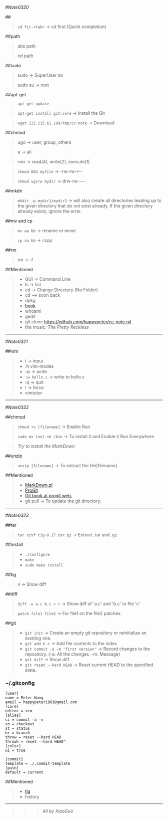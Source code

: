 #_Note0320_

##<tab>

>``cd fir-<tab>``  -> cd first	(Quick completion)

##path

>abs path

>rel path

##sudo

>sudo    -> SuperUser do

>sudo su -> root

##apt-get

>``apt-get update``

>``apt-get install git-core``   -> install the Git

>``wget 122.115.61.189/tmp/cc-note``   -> Download

##chmod

>ugo   -> user, group, others

>a     -> all

>rwx   -> read(4), write(2), execute(1)

>``chmod 664 myfile``   -> -rw-rw-r--

>``chmod ug+rw mydir``  -> drw-rw----

##mkdir

>``mkdir -p mydir1/mydir2``  -> will also create all directories leading up to the given directory that do not exist already. If the given directory already exists, ignore the error.

##mv and cp

>``mv aa bb``   -> rename or move

>``cp aa bb``   -> copy

##rm

>rm -r -f

##Mentioned

>*  GUI   -> Command Line
>*  ls    -> list
>*  cd    -> Change Directory (No Folder)
>*  cd   --> soon back
>*  dpkg
>*  [book](http://happypeter.github.com/LGCB "Peter's book")
>*  whoami
>*  gedit
>*  git clone https://github.com/happypeter/cc-note.git
>* the music: _The Pretty Reckless_


***

#_Note0321_

##vim

>*  i               -> input
>*  :h vim-modes
>*  :w              -> write
>*  ``:w hello.c``  -> write to hello.c
>*  :q              -> quit
>*  !               -> force
>*  vimtutor


***

#_Note0322_

##chmod

>``chmod +x [filename]``   -> Enable Run

>``sudo mv tool.sh /bin``   -> To install it and Enable it Run Everywhere

>_Try to install the MarkDown_

##unzip

>``unzip [filename]``   -> To extract the file[filename]

##Mentioned

>*  [MarkDown.pl](http://daringfireball.net/projects/markdown/ "MarkDown")
>*  [ProGit](http://progit.org "ProGit")
>*  [Git book at progit web.](http://progit.org/book/zh/ "Git Book")
>*  git pull   -> To update the git directory.

***

#_Note0323_

##tar

>``tar xzvf tig-0.17.tar.gz``   -> Extract .tar and .gz

##install

>*  ``./configure``
>*  ``make``
>*  ``sudo make install``

##tig

>``d``   -> Show diff

##diff

>``diff -u a.c b.c > c``   -> Show diff of 'a.c' and 'b.c' to file 'c'

>``patch file1 file2``   -> For file1 on the file2 patches.

##git

>*  ``git init``   -> Create an empty git repository or reinitialize an existing one.
>*  ``git add h.c`` -> Add file contents to the index
>*  ``git commit -a -m "first version"``   -> Record changes to the repository. (-a: All the changes. -m: Message)
>*  ``git diff``   -> Show diff.
>*  ``git reset --hard HEAD``   -> Reset current HEAD to the specified state.

### ~/.gitconfig

    [user]
    name = Peter Wang
    email = happypeter1983@gmail.com
    [core]
    editor = vim
    [alias]
    ci = commit -a -v
    co = checkout
    st = status
    br = branch
    throw = reset --hard HEAD
    throwh = reset --hard HEAD^
    [color]
    ui = true

    [commit]
    template = ./.commit-template
    [push]
    default = current


##Mentioned

>*  [tig](http://jonas.nitro.dk/tig/ "tig")
>*  history

***

>>>_All by XiaoGuo_
